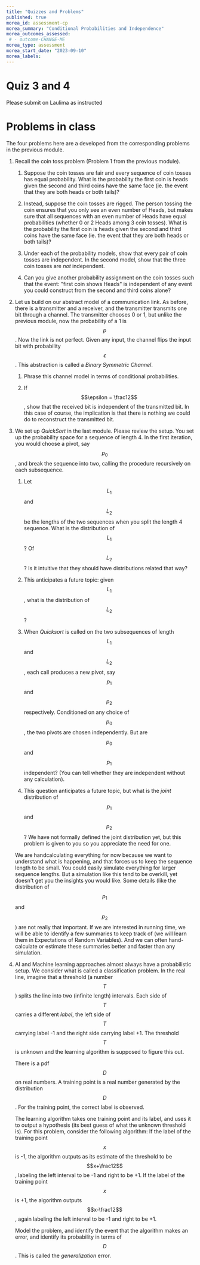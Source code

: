 ```yaml
---
title: "Quizzes and Problems"
published: true
morea_id: assessment-cp
morea_summary: "Conditional Probabilities and Independence"
morea_outcomes_assessed:
 # - outcome-CHANGE-ME
morea_type: assessment
morea_start_date: "2023-09-10"
morea_labels:
---
```

# Quiz 3 and 4

Please submit on Laulima as instructed

# Problems in class

The four problems here are a developed from the corresponding
problems in the previous module. 

1. Recall the coin toss problem (Problem 1 from the previous module).

    1. Suppose the coin tosses are fair and every sequence of coin
       tosses has equal probability. What is the probability the
	   first coin is heads given the second and third coins have the
	   same face (ie. the event that they are both heads or both tails)?
	   
	2. Instead, suppose the coin tosses are rigged. The person tossing
       the coin ensures that you only see an even number of Heads, but
       makes sure that all sequences with an even number of Heads have
       equal probabilities (whether 0 or 2 Heads among 3 coin
       tosses). What is the probability the
	   first coin is heads given the second and third coins have the
	   same face (ie. the event that they are both heads or both tails)?
	   
    3. Under each of the probability models, show that every pair of
		coin tosses are independent. In the second model, show that the
		three coin tosses are *not* independent.
		
	4. Can you give another probability assignment on the coin tosses such
		that the event: "first coin shows Heads" is independent of 
		any event you could construct from the second and third coins alone?

2. Let us build on our abstract model of a communication link. As before,
    there is a transmitter and a receiver, and the transmitter
    transmits one bit through a channel. The transmitter chooses 0 or
    1, but unlike the previous module, now the probability of a 1 is
    $$p$$. Now the link is not perfect. Given any input, the channel
    flips the input bit with probability $$\epsilon$$. This abstraction
	is called a _Binary Symmetric Channel_.
	
	  1. Phrase this channel model in terms of conditional probabilities.

	  2. If $$\epsilon = \frac12$$, show that the received bit is independent of the transmitted bit. In this case of course, the implication is that there is nothing we could do to reconstruct the transmitted bit. 
    

3. We set up _QuickSort_ in the last module. Please review the setup.
    You set up the probability space for a sequence of length 4. In the 
	first iteration, you would choose a pivot, say $$p_0$$, and break
	the sequence into two, calling the procedure recursively on each
	subsequence.
	
	  1. Let $$L_1$$ and $$L_2$$ be the lengths of the two sequences when you split the length 4 sequence. What is the distribution of $$L_1$$? Of $$L_2$$? Is it intuitive that they should have distributions related that way?
	   
	  2. This anticipates a future topic: given $$L_1$$, what is the distribution of $$L_2$$? 
	   
	  3. When _Quicksort_ is called on the two subsequences of length $$L_1$$ and $$L_2$$, each call produces a new pivot, say $$p_1$$ and $$p_2$$ respectively. Conditioned on any choice of $$p_0$$, the two pivots are chosen independently. But are $$p_0$$ and $$p_1$$ independent? (You can tell whether they are independent without any calculation).
	   
	  4. This question anticipates a future topic, but what is the _joint_ distribution of $$p_1$$ and $$p_2$$? We have not formally defined the joint distribution yet, but this problem is given to you so you appreciate the need for one.   
  
  
    We are handcalculating everything for now because we want to
  understand what is happening, and that forces us to keep the
  sequence length to be small. You could easily simulate everything
  for larger sequence lengths. But a simulation like this tend to be
  overkill, yet doesn't get you the insights you would like. Some
  details (like the distribution of $$p_1$$ and $$p_2$$) are not
  really that important. If we are interested in running time, we will
  be able to identify a few summaries to keep track of (we will learn
  them in Expectations of Random Variables). And we can often hand-calculate
  or estimate these summaries better and faster than any simulation.
		
4. AI and Machine learning approaches almost always have a
    probabilistic setup. We consider what is called a classification
    problem. In the real line, imagine that a threshold (a number
    $$T$$) splits the line into two (infinite length) intervals. Each
    side of $$T$$ carries a different _label_, the left side of $$T$$
    carrying label -1 and the right side carrying label +1. The
    threshold $$T$$ is unknown and the learning algorithm is supposed
	to figure this out.
	
	There is a pdf $$D$$ on real numbers. A training point is a real
    number generated by the distribution $$D$$. For the training
    point, the correct label is observed.
	
    The learning algorithm takes one training point and its label, and
    uses it to output a hypothesis (its best guess of what the unknown
    threshold is).  For this problem, consider the following
    algorithm: If the label of the training point $$x$$ is -1, the
    algorithm outputs as its estimate of the threshold to be
    $$x+\frac12$$, labeling the left interval to be -1 and right to be
    +1.  If the label of the training point $$x$$ is +1, the algorithm
    outputs $$x-\frac12$$, again labeling the left interval to be -1
    and right to be +1.
	
	Model the problem, and identify the event that the algorithm makes
    an error, and identify its probability in terms of $$D$$.  This is
    called the _generalization_ error.
  
  




